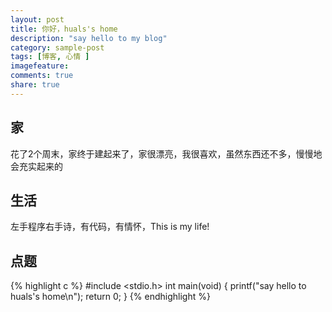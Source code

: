 ```yaml
---
layout: post
title: 你好，huals's home
description: "say hello to my blog"
category: sample-post
tags: [博客, 心情 ]
imagefeature: 
comments: true
share: true
---
```

## 家

花了2个周末，家终于建起来了，家很漂亮，我很喜欢，虽然东西还不多，慢慢地会充实起来的

## 生活

左手程序右手诗，有代码，有情怀，This is my life!

## 点题

{% highlight c %}
#include <stdio.h>
int main(void)
{
    printf("say hello to huals's home\n");
    return 0;
}
{% endhighlight %}

